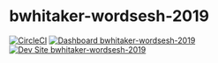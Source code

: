 # bwhitaker-wordsesh-2019

[![CircleCI](https://circleci.com/gh/pantheon-training-org/bwhitaker-wordsesh-2019.svg?style=shield)](https://circleci.com/gh/pantheon-training-org/bwhitaker-wordsesh-2019)
[![Dashboard bwhitaker-wordsesh-2019](https://img.shields.io/badge/dashboard-bwhitaker_wordsesh_2019-yellow.svg)](https://dashboard.pantheon.io/sites/51cb940e-0205-4d2c-9dcb-7b26030e76a4#dev/code)
[![Dev Site bwhitaker-wordsesh-2019](https://img.shields.io/badge/site-bwhitaker_wordsesh_2019-blue.svg)](http://dev-bwhitaker-wordsesh-2019.pantheonsite.io/)